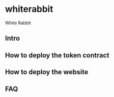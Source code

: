 # whiterabbit
White Rabbit

## Intro

## How to deploy the token contract

## How to deploy the website

## FAQ

